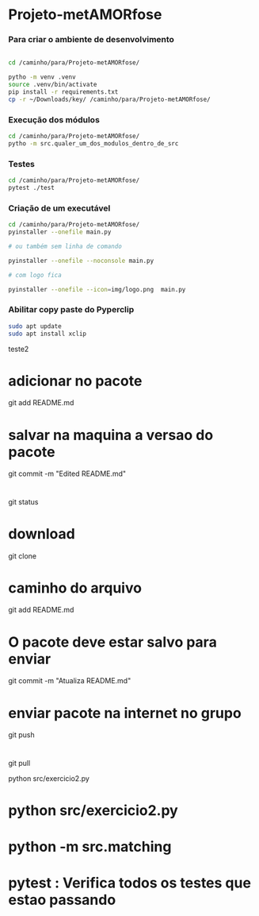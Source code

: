 # Projeto-metAMORfose

### Para criar o ambiente de desenvolvimento
```bash

cd /caminho/para/Projeto-metAMORfose/ 

pytho -m venv .venv
source .venv/bin/activate
pip install -r requirements.txt
cp -r ~/Downloads/key/ /caminho/para/Projeto-metAMORfose/
```

### Execução dos módulos
```bash
cd /caminho/para/Projeto-metAMORfose/
pytho -m src.qualer_um_dos_modulos_dentro_de_src
```

### Testes
```bash
cd /caminho/para/Projeto-metAMORfose/
pytest ./test
``` 

### Criação de um executável
```bash
cd /caminho/para/Projeto-metAMORfose/
pyinstaller --onefile main.py 

# ou também sem linha de comando

pyinstaller --onefile --noconsole main.py 

# com logo fica

pyinstaller --onefile --icon=img/logo.png  main.py 

```

### Abilitar copy paste do Pyperclip
```bash
sudo apt update
sudo apt install xclip
```


teste2

# adicionar no pacote 

git add README.md

# salvar na maquina a versao do pacote

 git commit -m "Edited README.md"

# 

 git status 

# download 

 git clone

 # caminho do arquivo


 git add README.md

 # O pacote deve estar salvo para enviar 
 git commit -m "Atualiza README.md"

 # enviar pacote na internet no grupo

 git push 

 # 

 git pull 

python src/exercicio2.py

# python src/exercicio2.py

# python -m src.matching

# pytest : Verifica todos os testes que estao passando

